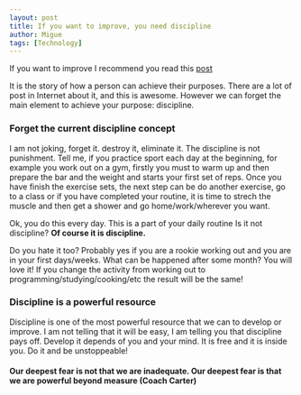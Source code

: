```yaml
---
layout: post
title: If you want to improve, you need discipline
author: Migue
tags: [Technology]
---
```


If you want to improve I recommend you read this [post](https://hackernoon.com/i-live-in-a-small-town-in-russia-write-books-on-asynchronous-php-and-give-talks-on-international-po-nveg320t)
   
It is the story of how a person can achieve their purposes. There are a lot of post in Internet about it, and this is awesome. However we can forget the main element to achieve your purpose: discipline.
   
### Forget the current discipline concept
I am not joking, forget it. destroy it, eliminate it. The discipline is not punishment. Tell me, if you practice sport each day at the beginning, for example you work out on a gym, firstly you must to warm up and then prepare the bar and the weight and starts your first set of reps. Once you have finish the exercise sets, the next step can be do another exercise, go to a class or if you have completed your routine, it is time to strech the muscle and then get a shower and go home/work/wherever you want.

Ok, you do this every day. This is a part of your daily routine Is it not discipline? **Of course it is discipline.**
   
Do you hate it too? Probably yes if you are a rookie working out and you are in your first days/weeks. What can be happened after some month? You will love it! If you change the activity from working out to programming/studying/cooking/etc the result will be the same! 
  
### Discipline is a powerful resource
Discipline is one of the most powerful resource that we can to develop or improve. I am not telling that it will be easy, I am telling you that discipline pays off. Develop it depends of you and your mind. It is free and it is inside you. Do it and be unstoppeable!

#### Our deepest fear is not that we are inadequate. Our deepest fear is that we are powerful beyond measure (Coach Carter)